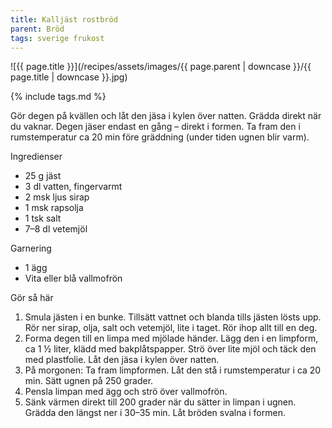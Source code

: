 ```yaml
---
title: Kalljäst rostbröd
parent: Bröd
tags: sverige frukost
---
```

![{{ page.title }}](/recipes/assets/images/{{ page.parent | downcase }}/{{ page.title | downcase }}.jpg)

{% include tags.md %}

Gör degen på kvällen och låt den jäsa i kylen över natten. Grädda direkt när du vaknar. Degen jäser endast en gång – direkt i formen. Ta fram den i rumstemperatur ca 20 min före gräddning (under tiden ugnen blir varm).

Ingredienser

- 25 g jäst
- 3 dl vatten, fingervarmt
- 2 msk ljus sirap
- 1 msk rapsolja
- 1 tsk salt
- 7–8 dl vetemjöl

Garnering

- 1 ägg
- Vita eller blå vallmofrön

Gör så här

1. Smula jästen i en bunke. Tillsätt vattnet och blanda tills jästen lösts upp. Rör ner sirap, olja, salt och vetemjöl, lite i taget. Rör ihop allt till en deg.
2. Forma degen till en limpa med mjölade händer. Lägg den i en limpform, ca 1 ½ liter, klädd med bakplåtspapper. Strö över lite mjöl och täck den med plastfolie. Låt den jäsa i kylen över natten.
3. På morgonen: Ta fram limpformen. Låt den stå i rumstemperatur i ca 20 min. Sätt ugnen på 250 grader.
4. Pensla limpan med ägg och strö över vallmofrön.
5. Sänk värmen direkt till 200 grader när du sätter in limpan i ugnen. Grädda den längst ner i 30–35 min. Låt bröden svalna i formen.
